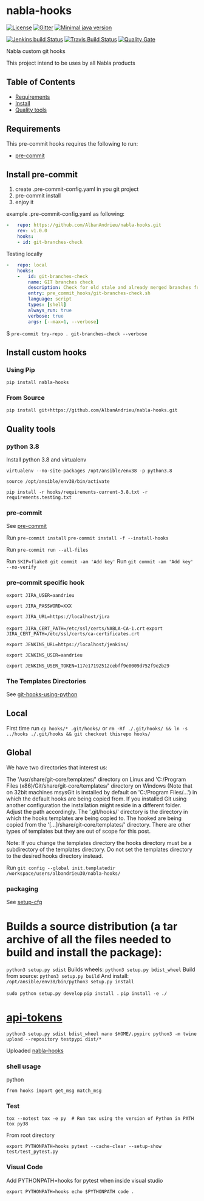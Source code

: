 # nabla-hooks

[![License](http://img.shields.io/:license-apache-blue.svg?style=flat-square)](http://www.apache.org/licenses/LICENSE-2.0.html)
[![Gitter](https://badges.gitter.im/nabla-hooks/Lobby.svg)](https://gitter.im/nabla-hooks/Lobby?utm_source=badge&utm_medium=badge&utm_campaign=pr-badge)
[![Minimal java version](https://img.shields.io/badge/java-1.8-yellow.svg)](https://img.shields.io/badge/java-1.8-yellow.svg)

[![Jenkins build Status](http://albandrieu.com:8686/job/nabla-hooks/badge/icon)](http://albandrieu.com:8686/job/nabla-hooks/)
[![Travis Build Status](https://travis-ci.org/AlbanAndrieu/nabla-hooks.svg?branch=master)](https://travis-ci.org/AlbanAndrieu/nabla-hooks)
[![Quality Gate](https://sonarcloud.io/api/project_badges/measure?project=MICROSOFT%3Amaster&metric=alert_status)](https://sonarcloud.io/dashboard/index/MICROSOFT%3Amaster)

Nabla custom git hooks

This project intend to be uses by all Nabla products

Table of Contents
-----------------

  * [Requirements](#requirements)
  * [Install](#install)
  * [Quality tools](#qualitytools)

Requirements
------------
  This pre-commit hooks requires the following to run:

  * [pre-commit](http://pre-commit.com)


Install pre-commit
------------------

1. create .pre-commit-config.yaml in you git project
2. pre-commit install
3. enjoy it

example .pre-commit-config.yaml as following:

```yaml
-   repo: https://github.com/AlbanAndrieu/nabla-hooks.git
    rev: v1.0.0
    hooks:
    - id: git-branches-check
```

Testing locally

```yaml
-   repo: local
    hooks:
    -   id: git-branches-check
        name: GIT branches check
        description: Check for old stale and already merged branches from the current repo with user friendly messages and colors
        entry: pre_commit_hooks/git-branches-check.sh
        language: script
        types: [shell]
        always_run: true
        verbose: true
        args: [--max=1, --verbose]
```

$ `pre-commit try-repo . git-branches-check --verbose`

Install custom hooks
------------------

### Using Pip

`pip install nabla-hooks`

### From Source

`pip install git+https://github.com/AlbanAndrieu/nabla-hooks.git`

Quality tools
-------------

### python 3.8

Install python 3.8 and virtualenv

`virtualenv --no-site-packages /opt/ansible/env38 -p python3.8`

`source /opt/ansible/env38/bin/activate`

`pip install -r hooks/requirements-current-3.8.txt -r requirements.testing.txt`

### pre-commit

See [pre-commit](http://pre-commit.com/)

Run `pre-commit install`
`pre-commit install -f --install-hooks`

Run `pre-commit run --all-files`

Run `SKIP=flake8 git commit -am 'Add key'`
Run `git commit -am 'Add key' --no-verify`

### pre-commit specific hook

`export JIRA_USER=aandrieu`

`export JIRA_PASSWORD=XXX`

`export JIRA_URL=https://localhost/jira`

`export JIRA_CERT_PATH=/etc/ssl/certs/NABLA-CA-1.crt`
`export JIRA_CERT_PATH=/etc/ssl/certs/ca-certificates.crt`

`export JENKINS_URL=https://localhost/jenkins/`

`export JENKINS_USER=aandrieu`

`export JENKINS_USER_TOKEN=117e17192512cebff9e0009d752f9e2b29`

### The Templates Directories

See [git-hooks-using-python](http://omerkatz.com/blog/2013/5/23/git-hooks-part-2-implementing-git-hooks-using-python)

## Local

First time run `cp hooks/* .git/hooks/` or `rm -Rf ./.git/hooks/ && ln -s ../hooks ./.git/hooks && git checkout thisrepo hooks/`

## Global

We have two directories that interest us:

The '/usr/share/git-core/templates/' directory on Linux and 'C:/Program Files (x86)/Git/share/git-core/templates/' directory on Windows (Note that on 32bit machines msysGit is installed by default on 'C:/Program Files/…') in which the default hooks are being copied from. If you installed Git using another configuration the installation might reside in a different folder. Adjust the path accordingly.
The '.git/hooks/' directory is the directory in which the hooks templates are being copied to.
The hooked are being copied from the '[...]/share/git-core/templates/'  directory.  There are other types of templates but they are out of scope for this post.

Note:  If you change the templates directory the hooks directory  must be a subdirectory of the templates directory. Do not set the templates directory to the desired hooks directory instead.

Run `git config --global init.templatedir /workspace/users/albandrieu30/nabla-hooks/`

### packaging

See [setup-cfg](http://sametmax.com/vive-setup-cfg-et-mort-a-pyproject-toml/)

# Builds a source distribution (a tar archive of all the files needed to build and install the package):
`python3 setup.py sdist`
Builds wheels:
`python3 setup.py bdist_wheel`
Build from source:
`python3 setup.py build`
And install:
`/opt/ansible/env38/bin/python3 setup.py install`

`sudo python setup.py develop`
`pip install .`
`pip install -e ./`

# [api-tokens](https://test.pypi.org/manage/account/#api-tokens)

`
python3 setup.py sdist bdist_wheel
nano $HOME/.pypirc
python3 -m twine upload --repository testpypi dist/*
`

Uploaded [nabla-hooks](https://test.pypi.org/project/nabla-hooks/0.0.1/)

### shell usage

python

`
from hooks import get_msg
match_msg
`

### Test

`
tox --notest
tox -e py  # Run tox using the version of Python in PATH
tox py38
`

From root directory

`
export PYTHONPATH=hooks
pytest --cache-clear --setup-show test/test_pytest.py
`

### Visual Code

Add PYTHONPATH=hooks for pytest when inside visual studio

`
export PYTHONPATH=hooks
echo $PYTHONPATH
code .
`
